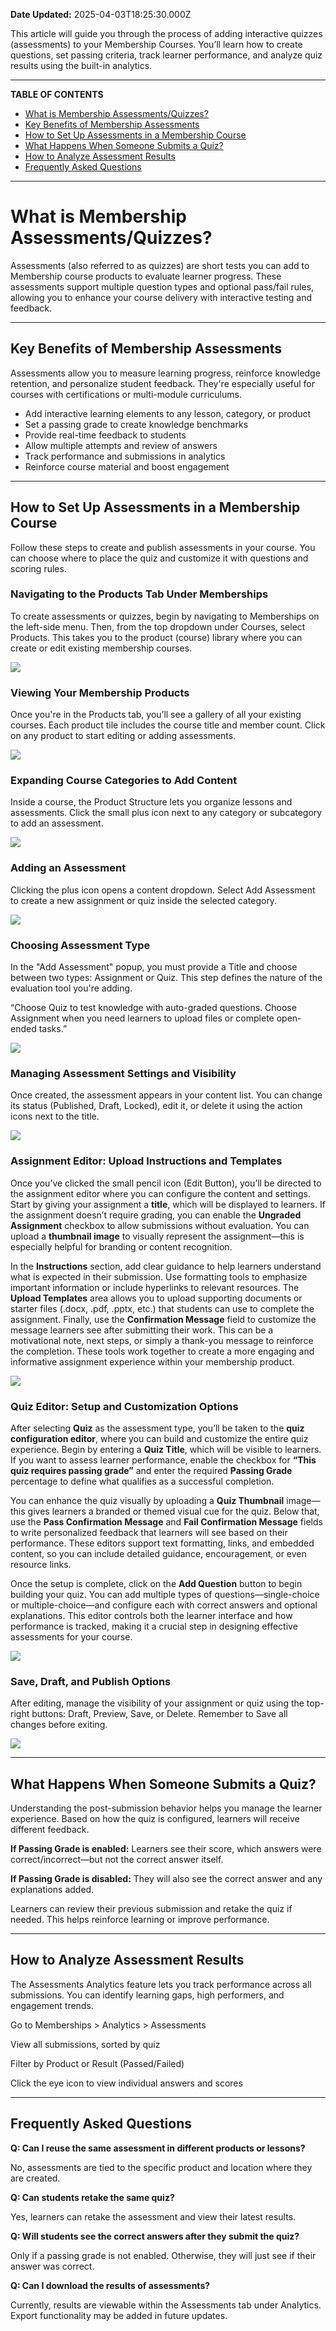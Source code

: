 **Date Updated:** 2025-04-03T18:25:30.000Z

This article will guide you through the process of adding interactive quizzes (assessments) to your Membership Courses. You’ll learn how to create questions, set passing criteria, track learner performance, and analyze quiz results using the built-in analytics.

---

**TABLE OF CONTENTS**

* [What is Membership Assessments/Quizzes?](#%E2%80%8B%E2%80%8BWhat-is-Membership-Assessments/Quizzes?)
* [Key Benefits of Membership Assessments](#Key-Benefits-of-Membership-Assessments)
* [How to Set Up Assessments in a Membership Course](#How-to-Set-Up-Assessments-in-a-Membership-Course)
* [What Happens When Someone Submits a Quiz?](#What-Happens-When-Someone-Submits-a-Quiz?)
* [How to Analyze Assessment Results](#How-to-Analyze-Assessment-Results)
* [Frequently Asked Questions](#Frequently-Asked-Questions)

---

# **What is Membership Assessments/Quizzes?**

  
Assessments (also referred to as quizzes) are short tests you can add to Membership course products to evaluate learner progress. These assessments support multiple question types and optional pass/fail rules, allowing you to enhance your course delivery with interactive testing and feedback.

---

## **Key Benefits of Membership Assessments**

  
Assessments allow you to measure learning progress, reinforce knowledge retention, and personalize student feedback. They're especially useful for courses with certifications or multi-module curriculums.

  
* Add interactive learning elements to any lesson, category, or product
* Set a passing grade to create knowledge benchmarks
* Provide real-time feedback to students
* Allow multiple attempts and review of answers
* Track performance and submissions in analytics
* Reinforce course material and boost engagement

---

## **How to Set Up Assessments in a Membership Course**

  
Follow these steps to create and publish assessments in your course. You can choose where to place the quiz and customize it with questions and scoring rules.
  
  
### **Navigating to the Products Tab Under Memberships**

  
To create assessments or quizzes, begin by navigating to Memberships on the left-side menu. Then, from the top dropdown under Courses, select Products. This takes you to the product (course) library where you can create or edit existing membership courses.

  
![](https://s3.amazonaws.com/cdn.freshdesk.com/data/helpdesk/attachments/production/155044472064/original/mN49xCR0iNOcxuMjERDJQ6Q5GHGRf6N8JQ.png?1743681780)
  
  
### **Viewing Your Membership Products**

  
Once you're in the Products tab, you’ll see a gallery of all your existing courses. Each product tile includes the course title and member count. Click on any product to start editing or adding assessments.

  
![](https://s3.amazonaws.com/cdn.freshdesk.com/data/helpdesk/attachments/production/155044472100/original/mjnDZruUymxlD_fBvHy18DQU01b4ODzFVQ.png?1743681805)
  
  
### **Expanding Course Categories to Add Content**

  
Inside a course, the Product Structure lets you organize lessons and assessments. Click the small plus icon next to any category or subcategory to add an assessment.

  
![](https://s3.amazonaws.com/cdn.freshdesk.com/data/helpdesk/attachments/production/155044472161/original/optHSiIIIhnwhpB77ZJY1DiAHWNIG1rXOQ.png?1743681842)
  
  
### **Adding an Assessment**

  
Clicking the plus icon opens a content dropdown. Select Add Assessment to create a new assignment or quiz inside the selected category.

  
![](https://s3.amazonaws.com/cdn.freshdesk.com/data/helpdesk/attachments/production/155044472177/original/dRIUtopqBI8wGQkjanfRSg_V4MQpO8ArRg.png?1743681859)
  
  
### **Choosing Assessment Type**

  
In the "Add Assessment" popup, you must provide a Title and choose between two types: Assignment or Quiz. This step defines the nature of the evaluation tool you're adding.

  
“Choose Quiz to test knowledge with auto-graded questions. Choose Assignment when you need learners to upload files or complete open-ended tasks.”
  
  
![](https://s3.amazonaws.com/cdn.freshdesk.com/data/helpdesk/attachments/production/155044472185/original/zxqVZNpWxSMKygQ9KnKFSbzCoUiH9GE1Iw.png?1743681876)
  
  
### **Managing Assessment Settings and Visibility**

  
Once created, the assessment appears in your content list. You can change its status (Published, Draft, Locked), edit it, or delete it using the action icons next to the title.

  
![](https://s3.amazonaws.com/cdn.freshdesk.com/data/helpdesk/attachments/production/155044472240/original/fE1cGBFqmPy-7aC48mutEstWjzZv6BfFpg.png?1743681902)
  
  
### **Assignment Editor: Upload Instructions and Templates**

  
Once you’ve clicked the small pencil icon (Edit Button), you’ll be directed to the assignment editor where you can configure the content and settings. Start by giving your assignment a **title**, which will be displayed to learners. If the assignment doesn’t require grading, you can enable the **Ungraded Assignment** checkbox to allow submissions without evaluation. You can upload a **thumbnail image** to visually represent the assignment—this is especially helpful for branding or content recognition.

  
In the **Instructions** section, add clear guidance to help learners understand what is expected in their submission. Use formatting tools to emphasize important information or include hyperlinks to relevant resources. The **Upload Templates** area allows you to upload supporting documents or starter files (.docx, .pdf, .pptx, etc.) that students can use to complete the assignment. Finally, use the **Confirmation Message** field to customize the message learners see after submitting their work. This can be a motivational note, next steps, or simply a thank-you message to reinforce the completion. These tools work together to create a more engaging and informative assignment experience within your membership product.

  
![](https://s3.amazonaws.com/cdn.freshdesk.com/data/helpdesk/attachments/production/155044472307/original/2GL6F2JZE-FYuzWP2iE4RiIBer4jEgRYpw.png?1743681938)
  
  
### **Quiz Editor: Setup and Customization Options**

  
After selecting **Quiz** as the assessment type, you’ll be taken to the **quiz configuration editor**, where you can build and customize the entire quiz experience. Begin by entering a **Quiz Title**, which will be visible to learners. If you want to assess learner performance, enable the checkbox for **“This quiz requires passing grade”** and enter the required **Passing Grade** percentage to define what qualifies as a successful completion.

  
You can enhance the quiz visually by uploading a **Quiz Thumbnail** image—this gives learners a branded or themed visual cue for the quiz. Below that, use the **Pass Confirmation Message** and **Fail Confirmation Message** fields to write personalized feedback that learners will see based on their performance. These editors support text formatting, links, and embedded content, so you can include detailed guidance, encouragement, or even resource links.

  
Once the setup is complete, click on the **Add Question** button to begin building your quiz. You can add multiple types of questions—single-choice or multiple-choice—and configure each with correct answers and optional explanations. This editor controls both the learner interface and how performance is tracked, making it a crucial step in designing effective assessments for your course.

  
![](https://s3.amazonaws.com/cdn.freshdesk.com/data/helpdesk/attachments/production/155044472384/original/faX5Uqr77vKdQL8iiASGGLbXW8xijn106Q.png?1743681960)
  
  
### **Save, Draft, and Publish Options**

  
After editing, manage the visibility of your assignment or quiz using the top-right buttons: Draft, Preview, Save, or Delete. Remember to Save all changes before exiting.

  
![](https://s3.amazonaws.com/cdn.freshdesk.com/data/helpdesk/attachments/production/155044472479/original/Qi7TaeJtqL0NBMXOPsEztBiffXfiqAVM7A.png?1743681981)

---

## **What Happens When Someone Submits a Quiz?**

  
Understanding the post-submission behavior helps you manage the learner experience. Based on how the quiz is configured, learners will receive different feedback.

  
**If Passing Grade is enabled:** Learners see their score, which answers were correct/incorrect—but not the correct answer itself.

  
**If Passing Grade is disabled:** They will also see the correct answer and any explanations added.

  
Learners can review their previous submission and retake the quiz if needed. This helps reinforce learning or improve performance.

---

## **How to Analyze Assessment Results**

  
The Assessments Analytics feature lets you track performance across all submissions. You can identify learning gaps, high performers, and engagement trends.

Go to Memberships > Analytics > Assessments

View all submissions, sorted by quiz

Filter by Product or Result (Passed/Failed)

Click the eye icon to view individual answers and scores

---

## **Frequently Asked Questions**

  
**Q: Can I reuse the same assessment in different products or lessons?** 

No, assessments are tied to the specific product and location where they are created.

  
**Q: Can students retake the same quiz?**

Yes, learners can retake the assessment and view their latest results.

  
**Q: Will students see the correct answers after they submit the quiz?**

Only if a passing grade is not enabled. Otherwise, they will just see if their answer was correct.

  
**Q: Can I download the results of assessments?**

Currently, results are viewable within the Assessments tab under Analytics. Export functionality may be added in future updates.